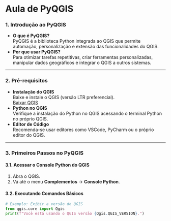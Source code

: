 # Aula de PyQGIS

### **1. Introdução ao PyQGIS**

* **O que é PyQGIS?**\
  PyQGIS é a biblioteca Python integrada ao QGIS que permite automação, personalização e extensão das funcionalidades do QGIS.
* **Por que usar PyQGIS?**\
  Para otimizar tarefas repetitivas, criar ferramentas personalizadas, manipular dados geográficos e integrar o QGIS a outros sistemas.

***

### **2. Pré-requisitos**

* **Instalação do QGIS**\
  Baixe e instale o QGIS (versão LTR preferencial).\
  [Baixar QGIS](https://qgis.org)
* **Python no QGIS**\
  Verifique a instalação do Python no QGIS acessando o terminal Python no próprio QGIS.
* **Editor de Código**\
  Recomenda-se usar editores como VSCode, PyCharm ou o próprio editor do QGIS.

***

### **3. Primeiros Passos no PyQGIS**

#### **3.1. Acessar o Console Python do QGIS**

1. Abra o QGIS.
2. Vá até o menu **Complementos** → **Console Python**.

#### **3.2. Executando Comandos Básicos**

```python
# Exemplo: Exibir a versão do QGIS
from qgis.core import Qgis
print(f"Você está usando o QGIS versão {Qgis.QGIS_VERSION}.")
```
